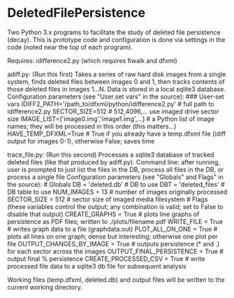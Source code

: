 # DeletedFilePersistence
Two Python 3.x programs to facilitate the study of deleted file persistence (decay). This is prototype code and configuration is done via settings in the code (noted near the top of each program).

Requires: idifference2.py (which requires fiwalk and dfxml)

adiff.py: (Run this first) Takes a series of raw hard disk images from a single system, finds deleted files between images 0 and 1, then tracks contents of those deleted files in images 1...N. Data is stored in a local sqlite3 database.
  Configuration parameters (see "User.set vars" in the source):
    ### User-set vars
    IDIFF2_PATH='/path_to/dfxml/python/idifference2.py' # full path to idifference2.py
    SECTOR_SIZE=512 # 512,4096,... use imaged drive sector size
    IMAGE_LIST=['image0.img','image1.img',...] # a Python list of image names; they will be processed in this order (this matters...)
    HAVE_TEMP_DFXML=True # True if you already have a temp.dfxml file (idiff output for images 0-1), otherwise False; saves time

trace_file.py: (Run this second) Processes a sqlite3 database of tracked deleted files (like that produced by adiff.py).
  Command line: after running, user is prompted to just list the files in the DB, process all files in the DB, or process a single file
  Configuration parameters (see "Globals" and Flags" in the source):
    # Globals
    DB = 'deleted.db' # DB to use
    DBT = 'deleted_files' # DB table to use
    NUM_IMAGES = 13 # number of images originally processed
    SECTOR_SIZE = 512 # sector size of imaged media filesystem
    # Flags (these variables control the output; any combination is valid; set to False to disable that output)
    CREATE_GRAPHS = True # plots line graphs of persistence as PDF files; written to ./plots/filename.pdf
    WRITE_FILE = True # writes graph data to a file (graphdata.out)
    PLOT_ALL_ON_ONE = True # plots all lines on one graph; dense but interesting; otherwise one plot per file
    OUTPUT_CHANGES_BY_IMAGE = True # outputs persistence (* and .) for each sector across the images
    OUTPUT_FINAL_PERSISTENCE = True # output final % persistence
    CREATE_PROCESSED_CSV = True # write processed file data to a sqlite3 db file for subsequent analysis

Working files (temp.dfxml, deleted.db) and output files will be written to the current working directory.
